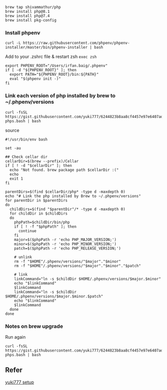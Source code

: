 

```shell
brew tap shivammathur/php
brew install php@8.1
brew install php@7.4
brew install pkg-config
```


### Install phpenv
```shell
curl -L https://raw.githubusercontent.com/phpenv/phpenv-installer/master/bin/phpenv-installer | bash
```

Add to your .zshrc file & restart zsh `exec zsh`

```shell
export PHPENV_ROOT="/Users/irfan.baig/.phpenv"
if [ -d "${PHPENV_ROOT}" ]; then
  export PATH="${PHPENV_ROOT}/bin:${PATH}"
  eval "$(phpenv init -)"
fi
```

### Link each version of php installed by brew to ~/.phpenv/versions

```shell
curl -fsSL https://gist.githubusercontent.com/yuki777/6244823b8aa8cf4457e97e6407ada5ad/raw/e988f8a1c112e4063768664104ba14d799e63782/link-phps.bash | bash
```

source

```shell
#!/usr/bin/env bash

set -au

## Check cellar dir
cellarDir=$(brew --prefix)/Cellar
if [ ! -d "$cellarDir" ]; then
  echo "Not found. brew package path $cellarDir :("
  echo
  exit 1
fi

parentDirs=$(find $cellarDir/php* -type d -maxdepth 0)
echo "# Link the php installed by Brew to ~/.phpenv/versions"
for parentDir in $parentDirs
do
  childDirs=$(find "$parentDir"/* -type d -maxdepth 0)
  for childDir in $childDirs
  do
    phpPath=$childDir/bin/php
    if [ ! -f "$phpPath" ]; then
      continue
    fi
    major=$($phpPath -r 'echo PHP_MAJOR_VERSION;')
    minor=$($phpPath -r 'echo PHP_MINOR_VERSION;')
    patch=$($phpPath -r 'echo PHP_RELEASE_VERSION;')

    # unlink
    rm -f "$HOME"/.phpenv/versions/"$major"."$minor"
    rm -f "$HOME"/.phpenv/versions/"$major"."$minor"."$patch"

    # link
    linkCommand="ln -s $childDir $HOME/.phpenv/versions/$major.$minor"
    echo "$linkCommand"
    $linkCommand
    linkCommand="ln -s $childDir $HOME/.phpenv/versions/$major.$minor.$patch"
    echo "$linkCommand"
    $linkCommand
  done
done
```





### Notes on brew upgrade
Run again

```shell
curl -fsSL https://gist.githubusercontent.com/yuki777/6244823b8aa8cf4457e97e6407ada5ad/raw/e988f8a1c112e4063768664104ba14d799e63782/link-phps.bash | bash
```

## Refer

[yuki777 setup](https://dev.to/yuki777/install-multiple-php-versions-and-automatically-switch-versions-for-each-directory-1jop?signin=true)
